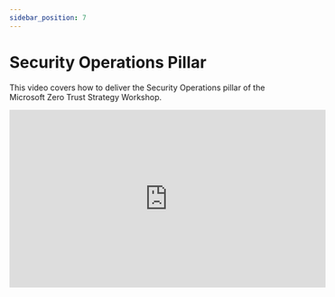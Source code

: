 ```yaml
---
sidebar_position: 7
---
```


# Security Operations Pillar

This video covers how to deliver the Security Operations pillar of the Microsoft Zero Trust Strategy Workshop.

<iframe width="560" height="315" src="https://www.youtube.com/embed/D-XUsGK6dac?si=y_oFmHOzqBDXpo4W" title="YouTube video player" frameborder="0" allow="accelerometer; autoplay; clipboard-write; encrypted-media; gyroscope; picture-in-picture; web-share" referrerpolicy="strict-origin-when-cross-origin" allowfullscreen></iframe>